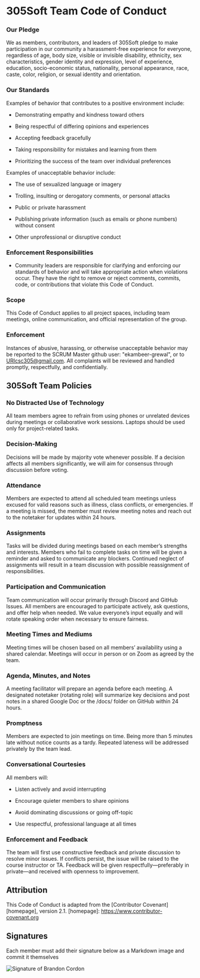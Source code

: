 # 305Soft Team Code of Conduct
### Our Pledge

We as members, contributors, and leaders of 305Soft pledge to make participation in our community a harassment-free experience for everyone, regardless of age, body size, visible or invisible disability, ethnicity, sex characteristics, gender identity and expression, level of experience, education, socio-economic status, nationality, personal appearance, race, caste, color, religion, or sexual identity and orientation.

### Our Standards

Examples of behavior that contributes to a positive environment include:

* Demonstrating empathy and kindness toward others

* Being respectful of differing opinions and experiences

* Accepting feedback gracefully

* Taking responsibility for mistakes and learning from them

* Prioritizing the success of the team over individual preferences

Examples of unacceptable behavior include:

* The use of sexualized language or imagery

* Trolling, insulting or derogatory comments, or personal attacks

* Public or private harassment

* Publishing private information (such as emails or phone numbers) without consent

* Other unprofessional or disruptive conduct

### Enforcement Responsibilities

* Community leaders are responsible for clarifying and enforcing our standards of behavior and will take appropriate action when violations occur. They have the right to remove or reject comments, commits, code, or contributions that violate this Code of Conduct.

### Scope

This Code of Conduct applies to all project spaces, including team meetings, online communication, and official representation of the group.

### Enforcement

Instances of abusive, harassing, or otherwise unacceptable behavior may be reported to the SCRUM Master github user: "ekambeer-grewal", or to URIcsc305@gmail.com.
All complaints will be reviewed and handled promptly, respectfully, and confidentially.

## 305Soft Team Policies
### No Distracted Use of Technology

All team members agree to refrain from using phones or unrelated devices during meetings or collaborative work sessions. Laptops should be used only for project-related tasks.

### Decision-Making

Decisions will be made by majority vote whenever possible. If a decision affects all members significantly, we will aim for consensus through discussion before voting.

### Attendance

Members are expected to attend all scheduled team meetings unless excused for valid reasons such as illness, class conflicts, or emergencies.
If a meeting is missed, the member must review meeting notes and reach out to the notetaker for updates within 24 hours.

### Assignments

Tasks will be divided during meetings based on each member’s strengths and interests.
Members who fail to complete tasks on time will be given a reminder and asked to communicate any blockers. Continued neglect of assignments will result in a team discussion with possible reassignment of responsibilities.

### Participation and Communication

Team communication will occur primarily through Discord and GitHub Issues.
All members are encouraged to participate actively, ask questions, and offer help when needed.
We value everyone’s input equally and will rotate speaking order when necessary to ensure fairness.

### Meeting Times and Mediums

Meeting times will be chosen based on all members’ availability using a shared calendar. Meetings will occur in person or on Zoom as agreed by the team.

### Agenda, Minutes, and Notes

A meeting facilitator will prepare an agenda before each meeting.
A designated notetaker (rotating role) will summarize key decisions and post notes in a shared Google Doc or the /docs/ folder on GitHub within 24 hours.

### Promptness

Members are expected to join meetings on time.
Being more than 5 minutes late without notice counts as a tardy. Repeated lateness will be addressed privately by the team lead.

### Conversational Courtesies

All members will:

* Listen actively and avoid interrupting

* Encourage quieter members to share opinions

* Avoid dominating discussions or going off-topic

* Use respectful, professional language at all times

### Enforcement and Feedback

The team will first use constructive feedback and private discussion to resolve minor issues.
If conflicts persist, the issue will be raised to the course instructor or TA.
Feedback will be given respectfully—preferably in private—and received with openness to improvement.

## Attribution

This Code of Conduct is adapted from the [Contributor Covenant][homepage], version 2.1.
[homepage]: https://www.contributor-covenant.org

## Signatures

Each member must add their signature below as a Markdown image and commit it themselves

![Signature of Brandon Cordon](https://drive.google.com/uc?id=1PxtHnkt524jOfjLYRDF-bn4Dg_fQ0E3l)

